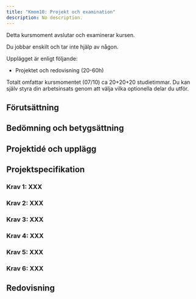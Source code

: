 ```yaml
---
title: "Kmom10: Projekt och examination" 
description: No description.
---
```


Detta kursmoment avslutar och examinerar kursen.

Du jobbar enskilt och tar inte hjälp av någon.

Upplägget är enligt följande:

* Projektet och redovisning (20-60h)

Totalt omfattar kursmomentet (07/10) ca 20+20+20 studietimmar. Du kan själv styra din arbetsinsats genom att välja vilka optionella delar du utför.



## Förutsättning

## Bedömning och betygsättning

## Projektidé och upplägg

## Projektspecifikation

### Krav 1: XXX
### Krav 2: XXX
### Krav 3: XXX
### Krav 4: XXX
### Krav 5: XXX
### Krav 6: XXX

## Redovisning
